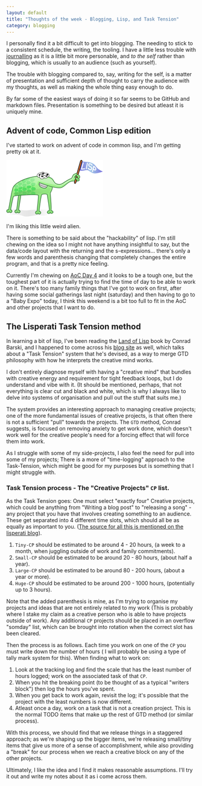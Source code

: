 ```yaml
---
layout: default
title: "Thoughts of the week - Blogging, Lisp, and Task Tension"
category: blogging
---
```


I personally find it a bit difficult to get into blogging. The needing to stick to a consistent schedule, the writing, the tooling. I have a little less trouble with [journalling](/organising/2021/10/27/organising.html) as it is a little bit more personable, and _to the self_ rather than blogging, which is usually to an audience (such as yourself).

The trouble with blogging compared to, say, writing for the self, is a matter of presentation and sufficient depth of thought to carry the audience with my thoughts, as well as making the whole thing easy enough to do.

By far some of the easiest ways of doing it so far seems to be GitHub and markdown files. Presentation is something to be desired but atleast it is uniquely mine. 

## Advent of code, Common Lisp edition 

I've started to work on advent of code in common lisp, and I'm getting pretty ok at it. 

![lisp alien](/images/lisp-alien.png)

I'm liking this little weird alien.

There is something to be said about the "hackability" of lisp. I'm still chewing on the idea so I might not have anything insightful to say, but the data/code layout with the returning and the s-expressions... there's only a few words and parenthesis changing that completely changes the entire program, and that is a pretty nice feeling.

Currently I'm chewing on [AoC Day 4](https://adventofcode.com/2021/day/4) and it looks to be a tough one, but the toughest part of it is actually trying to find the time of day to be able to work on it. There's too many family things that I've got to work on first, after having some social gatherings last night (saturday) and then having to go to a "Baby Expo" today, I think this weekend is a bit too full to fit in the AoC and other projects that I want to do.

## The Lisperati Task Tension method

In learning a bit of lisp, I've been reading the [Land of Lisp](https://landoflisp.com) book by Conrad Barski, and I happened to come across his [blog site](https://lisperati.com) as well, which talks about a "Task Tension" system that he's devised, as a way to merge GTD philosophy with how he interprets the creative mind works. 

I don't entirely diagnose myself with having a "creative mind" that bundles with creative energy and requirement for tight feedback loops, but I do understand and vibe with it. (It should be mentioned, perhaps, that not everything is clear cut and black and white, which is why I always like to delve into systems of organisation and pull out the stuff that suits me.)

The system provides an interesting approach to managing creative projects; one of the more fundamental issues of creative projects, is that often there is not a sufficient "pull" towards the projects. The `GTD` method, Conrad suggests, is focused on removing anxiety to get work done, which doesn't work well for the creative people's need for a forcing effect that will force them into work.

As I struggle with some of my side-projects, I also feel the need for pull into some of my projects; There is a more of "time-logging" approach to the Task-Tension, which might be good for my purposes but is something that I might struggle with. 

### Task Tension process - The "Creative Projects" `CP` list.

As the Task Tension goes: One must select "exactly four" Creative projects, which could be anything from "Writing a blog post" to "releasing a song" - any project that you have that involves creating something to an audience. These get separated into 4 different time slots, which should all be as equally as important to you. ([The source for all this is mentioned on the lisperati blog](http://www.lisperati.com/#:~:text=task%20selection%20process.-,Task%20Tension,-%2D%20Changes%20to%20the)).

1. `Tiny-CP` should be estimated to be around 4 - 20 hours, (a week to a month, when juggling outside of work and family commitments).
2. `Small-CP` should be estimated to be around 20 - 80 hours, (about half a year).
3. `Large-CP` should be estimated to be around 80 - 200 hours, (about a year or more).
4. `Huge-CP` should be estimated to be around 200 - 1000 hours, (potentially up to 3 hours). 

Note that the added parenthesis is mine, as I'm trying to organise my projects and ideas that are not entirely related to my work (This is probably where I stake my claim as a creative person who is able to have projects outside of work). Any additional `CP` projects should be placed in an overflow "somday" list, which can be brought into rotation when the correct slot has been cleared.

Then the process is as follows. Each time you work on one of the `CP` you must write down the number of hours ( I will probably be using a type of tally mark system for this). When finding what to work on:

1. Look at the tracking log and find the scale that has the least number of hours logged; work on the associated task of that `CP`.
2. When you hit the breaking point (to be thought of as a typical "writers block") then log the hours you've spent.
3. When you get back to work again, revisit the log; it's possible that the project with the least numbers is now different.
4. Atleast once a day, work on a task that is not a creation project. This is the normal TODO items that make up the rest of GTD method (or similar process).

With this process, we should find that we release things in a staggered approach; as we're shaping up the bigger items, we're releasing small/tiny items that give us more of a sense of accomplishment, while also providing a "break" for our process when we reach a creative block on any of the other projects. 

Ultimately, I like the idea and I find it makes reasonable assumptions. I'll try it out and write my notes about it as i come across them.
